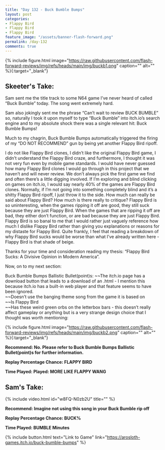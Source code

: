 ```yaml
---
title: "Day 132 - Buck Bumble Bumps"
layout: post
categories:
- Flappy Bird
- Flappy Bird
- Flappy Bird
feature_image: "/assets/banner-flash-forward.png"
permalink: /day-132
comments: true
---
```


{% include figure.html image="https://raw.githubusercontent.com/flash-forward-reviews/img/refs/heads/main/img/buckb1.png" caption="" alt="" %}{:target="_blank"}

## Skeeter's Take:

Sam sent me the title track to some N64 game I’ve never heard of called “Buck Bumble” today. The song went extremely hard. 

Sam also jokingly sent me the phrase “Can’t wait to review BUCK BUMBLE” so, naturally I took it upon myself to type “Buck Bumble” into itch.io’s search engine and to my absolute shock there was a single relevant hit: Buck Bumble Bumps!

Much to my chagrin, Buck Bumble Bumps automatically triggered the firing of my “DO NOT RECOMMEND” gun by being yet another Flappy Bird ripoff. 

I do not like Flappy Bird clones, I didn’t like the original Flappy Bird game, I didn’t understand the Flappy Bird craze, and furthermore, I thought it was not very fun even by mobile game standards. I would have never guessed how many Flappy Bird clones I would go through in this project that we haven’t and will never review. We don’t always pick the first game we find and often there’s a little digging involved. If I’m exploring and blind clicking on games on itch.io, I would say nearly 40% of the games are Flappy Bird clones. Normally, if I’m not going into something completely blind and it’s a shitty Flappy Bird ripoff, I just throw it to the side. How much can really be said about Flappy Bird? How much is there really to critique? Flappy Bird is so uninteresting, when the games ripping it off are good, they still suck because they are just Flappy Bird. When the games that are ripping it off are bad, they either don’t function, or are bad because they are just Flappy Bird. Flappy Bird is so banal to me that I would rather just vaguely reference how much I dislike Flappy Bird rather than giving you explanations or reasons for my distaste for Flappy Bird. Quite frankly, I feel that reading a breakdown of why Flappy Bird sucks would be worse than what I’ve already written here - Flappy Bird is that shade of beige.

Thanks for your time and consideration reading my thesis: “Flappy Bird Sucks: A Divisive Opinion in Modern America”.

Now, on to my next section: 

Buck Bumble Bumps Ballistic Bullet(point)s: 
~~The itch.io page has a download button that leads to a download of an .html - I mention this because itch.io has a built-in web player and that feature seems to have been ignored.\
~~Doesn’t use the banging theme song from the game it is based on\
~~Is Flappy Bird\
~~Has these weird green orbs on the letterbox bars - this doesn’t really affect gameplay or anything but is a very strange design choice that I thought was worth mentioning:

{% include figure.html image="https://raw.githubusercontent.com/flash-forward-reviews/img/refs/heads/main/img/buckb2.png" caption="" alt="" %}{:target="_blank"}

**Recommend: No. Please refer to Buck Bumble Bumps Ballistic Bullet(point)s for further information.**

**Replay Percentage Chance: FLAPPY BIRD**

**Time Played: Played: MORE LIKE FLAPPY WANG**

## Sam's Take:

{% include video.html id="w8FQ-N0zb2U" title="" %}

**Recommend: Imagine not using this song in your Buck Bumble rip off**

**Replay Percentage Chance: BUCK%**

**Time Played: BUMBLE Minutes**

{% include button.html text="Link to Game" link="https://arosloth-games.itch.io/buck-bumble-bumps" %}